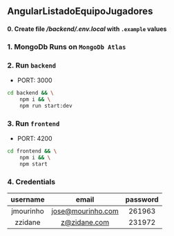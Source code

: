 ## AngularListadoEquipoJugadores

#### 0. Create file _/backend/.env.local_ with `.example` values

### 1. MongoDb Runs on `MongoDb Atlas`

### 2. Run `backend`

- PORT: 3000

```bash
cd backend && \
    npm i && \
    npm run start:dev
```

### 3. Run `frontend`

- PORT: 4200

```bash
cd frontend && \
    npm i && \
    npm start
```

### 4. Credentials

| username  |       email       | password |
| :-------: | :---------------: | :------: |
| jmourinho | jose@mourinho.com |  261963  |
|  zzidane  |   z@zidane.com    |  231972  |
